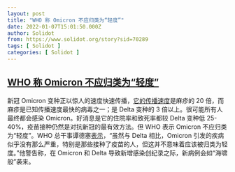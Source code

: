 ```yaml
---
layout: post
title: "WHO 称 Omicron 不应归类为“轻度”"
date: 2022-01-07T15:01:50.000Z
author: Solidot
from: https://www.solidot.org/story?sid=70289
tags: [ Solidot ]
categories: [ Solidot ]
---
```

<!--1641567710000-->
[WHO 称 Omicron 不应归类为“轻度”](https://www.solidot.org/story?sid=70289)
------

<div>
新冠 Omicron 变种正以惊人的速度快速传播，<a href="https://english.elpais.com/usa/2022-01-03/omicron-the-fastest-spreading-virus-in-history.html#?rel=mas" target="_blank">它的传播速度</a>是麻疹的 20 倍，而麻疹是已知传播速度最快的病毒之一；是 Delta 变种的 3 倍以上。很可能所有人最终都会感染 Omicron。好消息是它的住院率和致死率都较  Delta 变种低  25-40%，疫苗接种仍然是对抗新冠的最有效方法。但 WHO 表示 Omicron 不应归类为“轻度”。WHO 总干事谭德塞<a href="https://cn.reuters.com/article/who-official-omicron-risk-0107-idCNKBS2JH049">表示</a>，“虽然与 Delta 相比，Omicron 引发的疾病似乎没有那么严重，特别是那些接种了疫苗的人，但这并不意味着应该被归类为轻度。”他警告称，在 Omicron 和 Delta 导致新增感染创纪录之际，新病例会如“海啸般”袭来。
</div>
